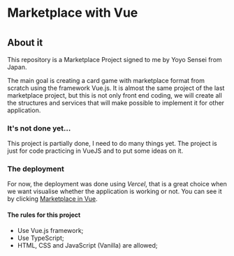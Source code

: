 # Marketplace with Vue

#

## About it

This repository is a Marketplace Project signed to me by Yoyo Sensei from Japan.

The main goal is creating a card game with marketplace format from scratch using the framework Vue.js. It is almost the same project of the last marketplace project, but this is not only front end coding, we will create all the structures and services that will make possible to implement it for other application.

### It's not done yet...

This project is partially done, I need to do many things yet. The project is just for code practicing in VueJS and to put some ideas on it.

### The deployment

For now, the deployment was done using _Vercel_, that is a great choice when we want visualise whether the application is working or not. You can see it by clicking <a href="https://marketplace-with-vue-seven.vercel.app/" alt="Marketplace in Vue" target="_blank"> Marketplace in Vue</a>.

#### The rules for this project

- Use Vue.js framework;
- Use TypeScript;
- HTML, CSS and JavaScript (Vanilla) are allowed;
